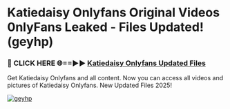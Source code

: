 # Katiedaisy Onlyfans Original Videos 0nlyFans Leaked - Files Updated! (geyhp)

<h3>🔴 CLICK HERE 🌐==►► <a href="https://tinyurl.com/ehrbuxhb" rel="nofollow">Katiedaisy Onlyfans Updated Files</a></h3>

Get Katiedaisy Onlyfans and all content. Now you can access all videos and pictures of Katiedaisy Onlyfans. New Updated Files 2025!

[![geyhp](https://i.imgur.com/lVYEuWS.gif)](https://tinyurl.com/ehrbuxhb)

